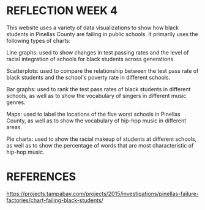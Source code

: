 # REFLECTION WEEK 4


This website uses a variety of data visualizations to show how black students in Pinellas County are failing in public schools. It primarily uses the following types of charts:

Line graphs: used to show changes in test passing rates and the level of racial integration of schools for black students across generations.

Scatterplots: used to compare the relationship between the test pass rate of black students and the school's poverty rate in different schools.

Bar graphs: used to rank the test pass rates of black students in different schools, as well as to show the vocabulary of singers in different music genres.

Maps: used to label the locations of the five worst schools in Pinellas County, as well as to show the vocabulary of hip-hop music in different areas.

Pie charts: used to show the racial makeup of students at different schools, as well as to show the percentage of words that are most characteristic of hip-hop music.

# REFERENCES

https://projects.tampabay.com/projects/2015/investigations/pinellas-failure-factories/chart-failing-black-students/
